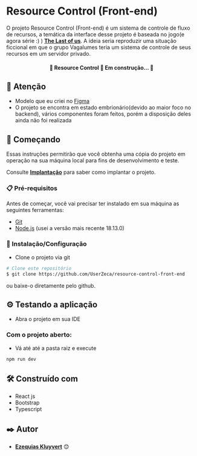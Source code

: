 # Resource Control (Front-end)

O projeto Resource Control (Front-end) é um sistema de controle de fluxo de recursos, a temática da interface desse projeto é baseada no jogo(e agora série :) )
[**The Last of us**](https://thelastofus.fandom.com/wiki/The_Last_of_Us_Part_I). A ideia seria reproduzir uma situação ficcional em que o grupo Vagalumes teria um 
sistema de controle de seus recursos em um servidor privado.

<h4 align="center"> 
	🚧  Resource Control 🚀 Em construção...  🚧
</h4>

## 📌 Atenção

- Modelo que eu criei no [Figma](https://www.figma.com/file/ezclD0bsLERJMGT6rBH6fX/Resource-Control?node-id=0%3A1&t=5wtTmhtj9J7kYllV-1)
- O projeto se encontra em estado embrionário(devido ao maior foco no backend), vários componentes foram feitos, porém a disposição deles ainda não foi realizada

## 🚀 Começando


Essas instruções permitirão que você obtenha uma cópia do projeto em operação na sua máquina local para fins de desenvolvimento e teste.

Consulte **[Implantação](#-implanta%C3%A7%C3%A3o)** para saber como implantar o projeto.

### 📋 Pré-requisitos

Antes de começar, você vai precisar ter instalado em sua máquina as seguintes ferramentas:

- [Git](https://git-scm.com/downloads)
- [Node.js](https://nodejs.org/en/download/) (usei a versão mais recente 18.13.0)

### 🔧 Instalação/Configuração

- Clone o projeto via git

```Bash
# Clone este repositório
$ git clone https://github.com/UserZeca/resource-control-front-end

```

ou baixe-o diretamente pelo github.



## ⚙️ Testando a aplicação

- Abra o projeto em sua IDE 

### Com o projeto aberto:

- Vá até até a pasta raiz e execute

```bash
npm run dev

```


## 🛠️ Construído com

* React js
* Bootstrap 
* Typescript


## ✒️ Autor

* [**Ezequias Kluyvert**](https://github.com/UserZeca) 😊
